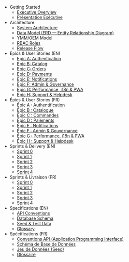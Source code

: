 - Getting Started
  - [Executive Overview](en/README.md)
  - [Présentation Exécutive](fr/README.md)
- Architecture
  - [System Architecture](diagrams/architecture.mmd)
  - [Data Model (ERD — Entity Relationship Diagram)](diagrams/db_relations.mmd)
  - [YMM/OEM Model](diagrams/ymm_oem_model.mmd)
  - [RBAC Roles](diagrams/rbac_roles.mmd)
  - [Release Flow](diagrams/release_flow.mmd)
- Epics & User Stories (EN)
  - [Epic A: Authentication](en/epics/EPIC_A_AUTH.md)
  - [Epic B: Catalog](en/epics/EPIC_B_CATALOG.md)
  - [Epic C: Orders](en/epics/EPIC_C_ORDER.md)
  - [Epic D: Payments](en/epics/EPIC_D_PAYMENT.md)
  - [Epic E: Notifications](en/epics/EPIC_E_NOTIFICATION.md)
  - [Epic F: Admin & Governance](en/epics/EPIC_F_ADMIN.md)
  - [Epic G: Performance, i18n & PWA](en/epics/EPIC_G_PERF_I18N_PWA.md)
  - [Epic H: Support & Helpdesk](en/epics/EPIC_H_SUPPORT.md)
- Épics & User Stories (FR)
  - [Épic A : Authentification](fr/epics/EPIC_A_AUTH.md)
  - [Épic B : Catalogue](fr/epics/EPIC_B_CATALOG.md)
  - [Épic C : Commandes](fr/epics/EPIC_C_ORDER.md)
  - [Épic D : Paiements](fr/epics/EPIC_D_PAYMENT.md)
  - [Épic E : Notifications](fr/epics/EPIC_E_NOTIFICATION.md)
  - [Épic F : Admin & Gouvernance](fr/epics/EPIC_F_ADMIN.md)
  - [Épic G : Performance, i18n & PWA](fr/epics/EPIC_G_PERF_I18N_PWA.md)
  - [Épic H : Support & Helpdesk](fr/epics/EPIC_H_SUPPORT.md)
- Sprints & Delivery (EN)
  - [Sprint 0](en/sprints/Sprint0.md)
  - [Sprint 1](en/sprints/Sprint1.md)
  - [Sprint 2](en/sprints/Sprint2.md)
  - [Sprint 3](en/sprints/Sprint3.md)
  - [Sprint 4](en/sprints/Sprint4.md)
- Sprints & Livraison (FR)
  - [Sprint 0](fr/sprints/Sprint0.md)
  - [Sprint 1](fr/sprints/Sprint1.md)
  - [Sprint 2](fr/sprints/Sprint2.md)
  - [Sprint 3](fr/sprints/Sprint3.md)
  - [Sprint 4](fr/sprints/Sprint4.md)
- Specifications (EN)
  - [API Conventions](en/specs/api.md)
  - [Database Schema](en/specs/db.md)
  - [Seed & Test Data](en/specs/seed.md)
  - [Glossary](en/specs/glossary.md)
- Spécifications (FR)
  - [Conventions API (Application Programming Interface)](fr/specs/api.md)
  - [Schéma de Base de Données](fr/specs/db.md)
  - [Jeu de Données (Seed)](fr/specs/seed.md)
  - [Glossaire](fr/specs/glossary.md)
